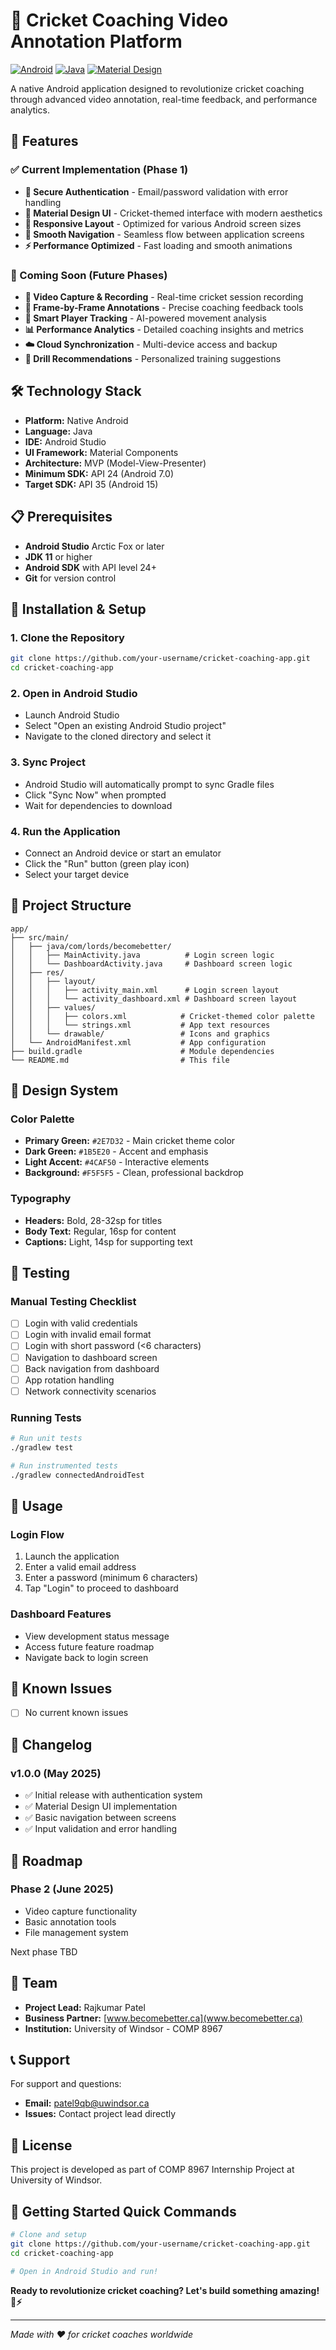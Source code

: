 # 🏏 Cricket Coaching Video Annotation Platform

[![Android](https://img.shields.io/badge/Platform-Android-green.svg)](https://developer.android.com/)
[![Java](https://img.shields.io/badge/Language-Java-orange.svg)](https://www.java.com/)
[![Material Design](https://img.shields.io/badge/UI-Material%20Design-blue.svg)](https://material.io/)

A native Android application designed to revolutionize cricket coaching through advanced video annotation, real-time feedback, and performance analytics.

## 🚀 Features

### ✅ Current Implementation (Phase 1)
- **🔐 Secure Authentication** - Email/password validation with error handling
- **🎨 Material Design UI** - Cricket-themed interface with modern aesthetics  
- **📱 Responsive Layout** - Optimized for various Android screen sizes
- **🧭 Smooth Navigation** - Seamless flow between application screens
- **⚡ Performance Optimized** - Fast loading and smooth animations

### 🚧 Coming Soon (Future Phases)
- **🎥 Video Capture & Recording** - Real-time cricket session recording
- **📝 Frame-by-Frame Annotations** - Precise coaching feedback tools
- **🏏 Smart Player Tracking** - AI-powered movement analysis
- **📊 Performance Analytics** - Detailed coaching insights and metrics
- **☁️ Cloud Synchronization** - Multi-device access and backup
- **🎯 Drill Recommendations** - Personalized training suggestions

## 🛠️ Technology Stack

- **Platform:** Native Android
- **Language:** Java
- **IDE:** Android Studio
- **UI Framework:** Material Components
- **Architecture:** MVP (Model-View-Presenter)
- **Minimum SDK:** API 24 (Android 7.0)
- **Target SDK:** API 35 (Android 15)

## 📋 Prerequisites

- **Android Studio** Arctic Fox or later
- **JDK 11** or higher
- **Android SDK** with API level 24+
- **Git** for version control

## 🔧 Installation & Setup

### 1. Clone the Repository
```bash
git clone https://github.com/your-username/cricket-coaching-app.git
cd cricket-coaching-app
```

### 2. Open in Android Studio
- Launch Android Studio
- Select "Open an existing Android Studio project"
- Navigate to the cloned directory and select it

### 3. Sync Project
- Android Studio will automatically prompt to sync Gradle files
- Click "Sync Now" when prompted
- Wait for dependencies to download

### 4. Run the Application
- Connect an Android device or start an emulator
- Click the "Run" button (green play icon)
- Select your target device

## 📁 Project Structure

```
app/
├── src/main/
│   ├── java/com/lords/becomebetter/
│   │   ├── MainActivity.java          # Login screen logic
│   │   └── DashboardActivity.java     # Dashboard screen logic
│   ├── res/
│   │   ├── layout/
│   │   │   ├── activity_main.xml      # Login screen layout
│   │   │   └── activity_dashboard.xml # Dashboard screen layout
│   │   ├── values/
│   │   │   ├── colors.xml            # Cricket-themed color palette
│   │   │   └── strings.xml           # App text resources
│   │   └── drawable/                 # Icons and graphics
│   └── AndroidManifest.xml           # App configuration
├── build.gradle                      # Module dependencies
└── README.md                         # This file
```

## 🎨 Design System

### Color Palette
- **Primary Green:** `#2E7D32` - Main cricket theme color
- **Dark Green:** `#1B5E20` - Accent and emphasis
- **Light Accent:** `#4CAF50` - Interactive elements
- **Background:** `#F5F5F5` - Clean, professional backdrop

### Typography
- **Headers:** Bold, 28-32sp for titles
- **Body Text:** Regular, 16sp for content
- **Captions:** Light, 14sp for supporting text

## 🧪 Testing

### Manual Testing Checklist
- [ ] Login with valid credentials
- [ ] Login with invalid email format
- [ ] Login with short password (<6 characters)
- [ ] Navigation to dashboard screen
- [ ] Back navigation from dashboard
- [ ] App rotation handling
- [ ] Network connectivity scenarios

### Running Tests
```bash
# Run unit tests
./gradlew test

# Run instrumented tests
./gradlew connectedAndroidTest
```

## 📖 Usage

### Login Flow
1. Launch the application
2. Enter a valid email address
3. Enter a password (minimum 6 characters)
4. Tap "Login" to proceed to dashboard

### Dashboard Features
- View development status message
- Access future feature roadmap
- Navigate back to login screen

## 🐛 Known Issues

- [ ] No current known issues

## 📝 Changelog

### v1.0.0 (May 2025)
- ✅ Initial release with authentication system
- ✅ Material Design UI implementation
- ✅ Basic navigation between screens
- ✅ Input validation and error handling

## 🔮 Roadmap

### Phase 2 (June 2025)
- Video capture functionality
- Basic annotation tools
- File management system

Next phase TBD

## 👥 Team

- **Project Lead:** Rajkumar Patel
- **Business Partner:** [www.becomebetter.ca](www.becomebetter.ca)
- **Institution:** University of Windsor - COMP 8967

## 📞 Support

For support and questions:
- **Email:** patel9qb@uwindsor.ca
- **Issues:** Contact project lead directly

## 📄 License

This project is developed as part of COMP 8967 Internship Project at University of Windsor.

## 🚀 Getting Started Quick Commands

```bash
# Clone and setup
git clone https://github.com/your-username/cricket-coaching-app.git
cd cricket-coaching-app

# Open in Android Studio and run!
```

**Ready to revolutionize cricket coaching? Let's build something amazing! 🏏⚡**

---

*Made with ❤️ for cricket coaches worldwide*
